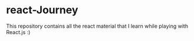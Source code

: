 # react-Journey
This repository contains all the react material that I learn while playing with React.js :)
